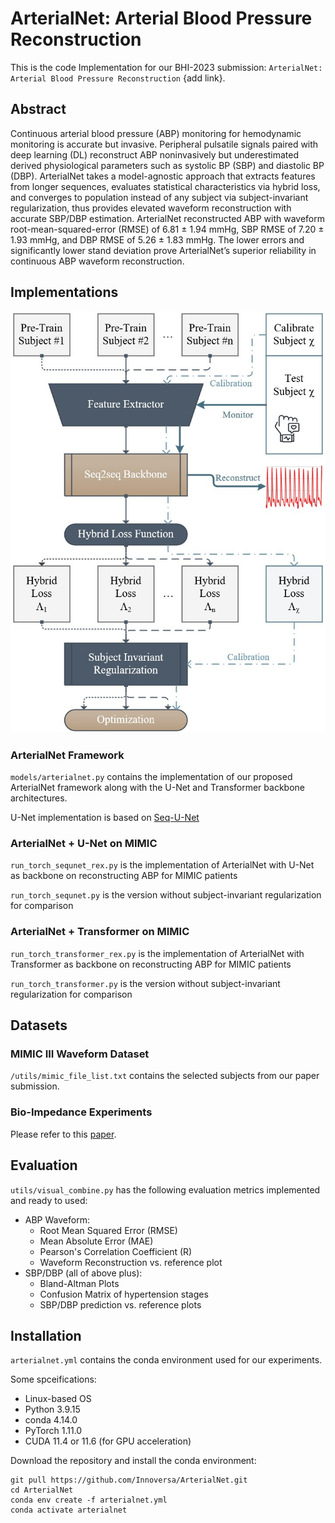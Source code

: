 # ArterialNet: Arterial Blood Pressure Reconstruction
This is the code Implementation for our BHI-2023 submission: `ArterialNet: Arterial Blood Pressure Reconstruction` {add link}. 
## Abstract
Continuous arterial blood pressure (ABP) monitoring for hemodynamic monitoring is accurate but invasive. Peripheral pulsatile signals paired with deep learning (DL) reconstruct ABP noninvasively but underestimated derived physiological parameters such as systolic BP (SBP) and diastolic BP (DBP). ArterialNet takes a model-agnostic approach that extracts features from longer sequences, evaluates statistical characteristics via hybrid loss, and converges to population instead of any subject via subject-invariant regularization, thus provides elevated waveform reconstruction with accurate SBP/DBP estimation. ArterialNet reconstructed ABP with waveform root-mean-squared-error (RMSE) of 6.81 ± 1.94 mmHg, SBP RMSE of 7.20 ± 1.93 mmHg, and DBP RMSE of 5.26 ± 1.83 mmHg. The lower errors and significantly lower stand deviation prove ArterialNet’s superior reliability in continuous ABP waveform reconstruction. 
## Implementations
![Visual of ArterialNet Framework](figures/arterialnet-framework.jpg)
### ArterialNet Framework
`models/arterialnet.py` contains the implementation of our proposed ArterialNet framework along with the U-Net and Transformer backbone architectures.

U-Net implementation is based on [Seq-U-Net](https://github.com/f90/Seq-U-Net)

### ArterialNet + U-Net on MIMIC 
`run_torch_sequnet_rex.py` is the implementation of ArterialNet with U-Net as backbone on reconstructing ABP for MIMIC patients

`run_torch_sequnet.py` is the version without subject-invariant regularization for comparison

### ArterialNet + Transformer on MIMIC 
`run_torch_transformer_rex.py` is the implementation of ArterialNet with Transformer as backbone on reconstructing ABP for MIMIC patients

`run_torch_transformer.py` is the version without subject-invariant regularization for comparison

## Datasets

### MIMIC III Waveform Dataset

`/utils/mimic_file_list.txt` contains the selected subjects from our paper submission.

### Bio-Impedance Experiments 

Please refer to this [paper](https://ieeexplore.ieee.org/document/8863984). 

## Evaluation

`utils/visual_combine.py` has the following evaluation metrics implemented and ready to used:

* ABP Waveform: 
    * Root Mean Squared Error (RMSE)
    * Mean Absolute Error (MAE)
    * Pearson's Correlation Coefficient (R)
    * Waveform Reconstruction vs. reference plot
* SBP/DBP (all of above plus):
    * Bland-Altman Plots
    * Confusion Matrix of hypertension stages 
    * SBP/DBP prediction vs. reference plots

## Installation

`arterialnet.yml` contains the conda environment used for our experiments.

Some spceifications: 
* Linux-based OS 
* Python 3.9.15
* conda 4.14.0
* PyTorch 1.11.0
* CUDA 11.4 or 11.6 (for GPU acceleration)

Download the repository and install the conda environment:

``` 
git pull https://github.com/Innoversa/ArterialNet.git 
cd ArterialNet 
conda env create -f arterialnet.yml 
conda activate arterialnet 
```